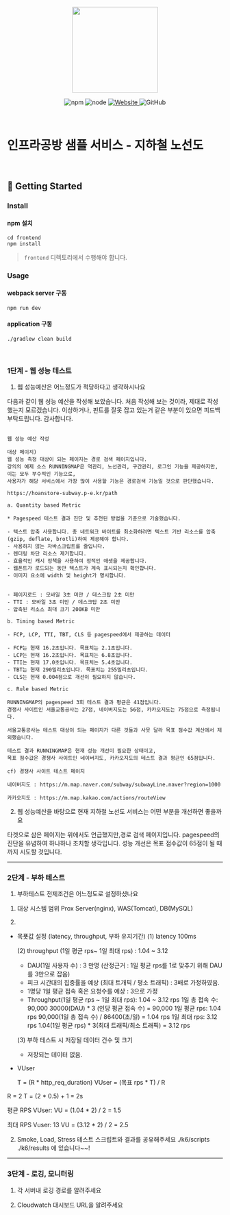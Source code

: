 <p align="center">
    <img width="200px;" src="https://raw.githubusercontent.com/woowacourse/atdd-subway-admin-frontend/master/images/main_logo.png"/>
</p>
<p align="center">
  <img alt="npm" src="https://img.shields.io/badge/npm-%3E%3D%205.5.0-blue">
  <img alt="node" src="https://img.shields.io/badge/node-%3E%3D%209.3.0-blue">
  <a href="https://edu.nextstep.camp/c/R89PYi5H" alt="nextstep atdd">
    <img alt="Website" src="https://img.shields.io/website?url=https%3A%2F%2Fedu.nextstep.camp%2Fc%2FR89PYi5H">
  </a>
  <img alt="GitHub" src="https://img.shields.io/github/license/next-step/atdd-subway-service">
</p>

<br>

# 인프라공방 샘플 서비스 - 지하철 노선도

<br>

## 🚀 Getting Started

### Install
#### npm 설치
```
cd frontend
npm install
```
> `frontend` 디렉토리에서 수행해야 합니다.

### Usage
#### webpack server 구동
```
npm run dev
```
#### application 구동
```
./gradlew clean build
```
<br>


### 1단계 - 웹 성능 테스트
1. 웹 성능예산은 어느정도가 적당하다고 생각하시나요

다음과 같이 웹 성능 예산을 작성해 보았습니다. 
처음 작성해 보는 것이라, 제대로 작성했는지 모르겠습니다.
이상하거나, 핀트를 잘못 잡고 있는거 같은 부분이 있으면 
피드백 부탁드립니다.
감사합니다. 


```text

웹 성능 예산 작성

대상 페이지)
웹 성능 측정 대상이 되는 페이지는 경로 검색 페이지입니다.
강의의 예제 소스 RUNNINGMAP은 역관리, 노선관리, 구간관리, 로그인 기능을 제공하지만,
이는 모두 부수적인 기능으로, 
사용자가 해당 서비스에서 가장 많이 사용할 기능은 경로검색 기능일 것으로 판단했습니다.

https://hoanstore-subway.p-e.kr/path

```

```text
a. Quantity based Metric

* Pagespeed 테스트 결과 진단 및 추천된 방법을 기준으로 기술했습니다.

- 텍스트 압축 사용합니다. 총 네트워크 바이트를 최소화하려면 텍스트 기반 리소스를 압축(gzip, deflate, brotli)하여 제공해야 합니다.
- 사용하지 않는 자바스크립트를 줄입니다.
- 렌더링 차단 리소스 제거합니다.
- 효율적인 캐시 정책을 사용하여 정적인 애셋을 제공합니다. 
- 웹폰트가 로드되는 동안 텍스트가 계속 표시되는지 확인합니다. 
- 이미지 요소에 width 및 height가 명시합니다.


- 페이지로드 : 모바일 3초 미만 / 데스크탑 2초 미만
- TTI : 모바일 3초 미만 / 데스크탑 2초 미만
- 압축된 리소스 최대 크기 200KB 미만

```

```text
b. Timing based Metric

- FCP, LCP, TTI, TBT, CLS 등 pagespeed에서 제공하는 데이터

- FCP는 현재 16.2초입니다. 목표치는 2.1초입니다.
- LCP는 현재 16.2초입니다. 목표치는 6.8초입니다.
- TTI는 현재 17.0초입니다. 목표치는 5.4초입니다. 
- TBT는 현재 290밀리초입니다. 목표치는 255밀리초입니다.
- CLS는 현재 0.004점으로 개선이 필요하지 않습니다.

```

```text
c. Rule based Metric

RUNNINGMAP의 pagespeed 3회 테스트 결과 평균은 41점입니다. 
경쟁사 사이트인 서울교통공사는 27점, 네이버지도는 56점, 카카오지도는 75점으로 측정됩니다.

서울교통공사는 테스트 대상이 되는 페이지가 다른 것들과 사뭇 달라 목표 점수값 계산에서 제외했습니다. 
  
테스트 결과 RUNNINGMAP은 현재 성능 개선이 필요한 상태이고, 
목표 점수값은 경쟁사 사이트인 네이버지도, 카카오지도의 테스트 결과 평균인 65점입니다. 

cf) 경쟁사 사이트 테스트 페이지

네이버지도 : https://m.map.naver.com/subway/subwayLine.naver?region=1000

카카오지도 : https://m.map.kakao.com/actions/routeView
```


2. 웹 성능예산을 바탕으로 현재 지하철 노선도 서비스는 어떤 부분을 개선하면 좋을까요

타겟으로 삼은 페이지는 위에서도 언급했지만,경로 검색 페이지입니다.
pagespeed의 진단을 유념하여 하나하나 조치할 생각입니다.
성능 개선은 목표 점수값이 65점이 될 때까지 시도할 것입니다. 



---

### 2단계 - 부하 테스트 
1. 부하테스트 전제조건은 어느정도로 설정하셨나요

1) 대상 시스템 범위
   Prox Server(nginx), WAS(Tomcat), DB(MySQL)

2)
- 목푯값 설정 (latency, throughput, 부하 유지기간)
   (1) latency
    100ms

   (2) throughput (1일 평균 rps~ 1일 최대 rps) : 1.04 ~ 3.12
   - DAU(1일 사용자 수) :  3 만명 (산정근거 : 1일 평균 rps를 1로 맞추기 위해 DAU를 3만으로 잡음) 
   - 피크 시간대의 집중률을 예상 (최대 트개픽 / 평소 트래픽) : 3배로 가정하였음.
   - 1명당 1일 평균 접속 혹은 요청수를 예상 : 3으로 가정
   - Throughput(1일 평균 rps ~ 1일 최대 rps): 1.04 ~ 3.12 rps
     1일 총 접속 수: 90,000
     30000(DAU) * 3 (인당 평균 접속 수) = 90,000
     1일 평균 rps: 1.04 rps
     90,000(1일 총 접속 수) / 86400(초/일) = 1.04 rps
     1일 최대 rps: 3.12 rps
     1.04(1일 평균 rps) * 3(최대 트래픽/최소 트래픽) = 3.12 rps

   (3) 부하 테스트 시 저장될 데이터 건수 및 크기 
    - 저장되는 데이터 없음.

- VUser

    T = (R * http_req_duration)
    VUser = (목표 rps * T) / R

R = 2
T = (2 * 0.5) + 1 = 2s

평균 RPS VUser: 
VU = (1.04 * 2) / 2 = 1.5

최대 RPS Vuser: 13
VU = (3.12 * 2) / 2 = 2.5

2. Smoke, Load, Stress 테스트 스크립트와 결과를 공유해주세요
./k6/scripts
./k6/results
에 있습니다~~!

---

### 3단계 - 로깅, 모니터링
1. 각 서버내 로깅 경로를 알려주세요

2. Cloudwatch 대시보드 URL을 알려주세요
